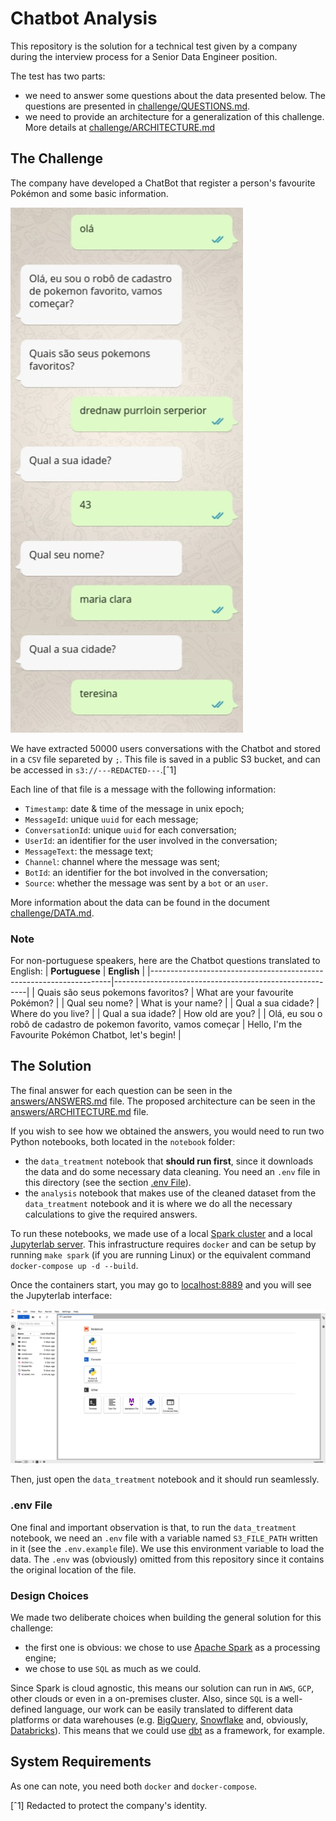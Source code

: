 # Chatbot Analysis

This repository is the solution for a technical test given by a company during the interview process for a Senior Data Engineer position.

The test has two parts:

- we need to answer some questions about the data presented below. The questions are presented in [challenge/QUESTIONS.md](challenge/QUESTIONS.md).
- we need to provide an architecture for a generalization of this challenge. More details at [challenge/ARCHITECTURE.md](challenge/ARCHITECTURE.md)

## The Challenge

The company have developed a ChatBot that register a person's favourite Pokémon and some basic information.

![ChatBot](imgs/chatbot.jpeg)

We have extracted 50000 users conversations with the Chatbot and stored in a `CSV` file separeted by `;`. This file is saved in a public S3 bucket, and can be accessed in `s3://---REDACTED---`.[ˆ1]

Each line of that file is a message with the following information:

- `Timestamp`: date & time of the message in unix epoch;
- `MessageId`: unique `uuid` for each message;
- `ConversationId`: unique `uuid` for each conversation;
- `UserId`: an identifier for the user involved in the conversation;
- `MessageText`: the message text;
- `Channel`: channel where the message was sent;
- `BotId`: an identifier for the bot involved in the conversation;
- `Source`: whether the message was sent by a `bot` or an `user`.

More information about the data can be found in the document [challenge/DATA.md](./challenge/DATA.md). 

### Note

For non-portuguese speakers, here are the Chatbot questions translated to English:
|                           **Portuguese**                           | **English**                                            |
|--------------------------------------------------------------------|--------------------------------------------------------|
| Quais são seus pokemons favoritos?                                 | What are your favourite Pokémon?                       |
| Qual seu nome?                                                     | What is your name?                                     |
| Qual a sua cidade?                                                 | Where do you live?                                     |
| Qual a sua idade?                                                  | How old are you?                                       |
| Olá, eu sou o robô de cadastro de pokemon favorito, vamos começar  | Hello, I'm the Favourite Pokémon Chatbot, let's begin! |

## The Solution

The final answer for each question can be seen in the [answers/ANSWERS.md](answers/ANSWERS.md) file. The proposed architecture can be seen in the [answers/ARCHITECTURE.md](answers/ARCHITECTURE.md) file.

If you wish to see how we obtained the answers, you would need to run two Python notebooks, both located in the `notebook` folder:

- the `data_treatment` notebook that **should run first**, since it downloads the data and do some necessary data cleaning. You need an `.env` file in this directory (see the section [.env File](#env-file)).
- the `analysis` notebook that makes use of the cleaned dataset from the `data_treatment` notebook and it is where we do all the necessary calculations to give the required answers.

To run these notebooks, we made use of a local [Spark cluster](https://spark.apache.org/) and a local [Jupyterlab server](https://jupyter.org/). This infrastructure requires `docker` and can be setup by running `make spark` (if you are running Linux) or the equivalent command `docker-compose up -d --build`.

Once the containers start, you may go to [localhost:8889](http://localhost:8889) and you will see the Jupyterlab interface:

![Jupyterlab](imgs/jupyterlab.png)

Then, just open the `data_treatment` notebook and it should run seamlessly.

### .env File

One final and important observation is that, to run the `data_treatment` notebook, we need an `.env` file with a variable named `S3_FILE_PATH` written in it (see the `.env.example` file). We use this environment variable to load the data. The `.env` was (obviously) omitted from this repository since it contains the original location of the file.

### Design Choices

We made two deliberate choices when building the general solution for this challenge:

- the first one is obvious: we chose to use [Apache Spark](https://spark.apache.org/) as a processing engine;
- we chose to use `SQL` as much as we could.

Since Spark is cloud agnostic, this means our solution can run in `AWS`, `GCP`, other clouds or even in a on-premises cluster. Also, since `SQL` is a well-defined language, our work can be easily translated to different data platforms or data warehouses (e.g. [BigQuery](https://cloud.google.com/bigquery), [Snowflake](https://www.snowflake.com/) and, obviously, [Databricks](https://www.databricks.com/)). This means that we could use [dbt](https://www.getdbt.com/) as a framework, for example.

## System Requirements

As one can note, you need both `docker` and `docker-compose`.

[ˆ1] Redacted to protect the company's identity.